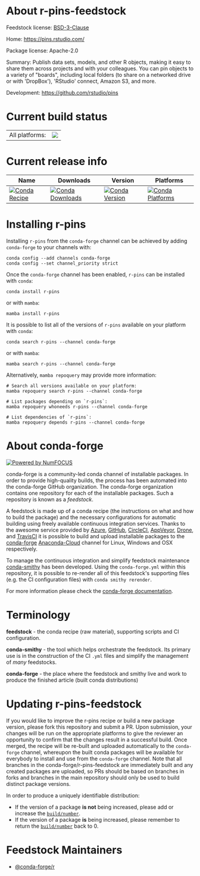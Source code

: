 About r-pins-feedstock
======================

Feedstock license: [BSD-3-Clause](https://github.com/conda-forge/r-pins-feedstock/blob/main/LICENSE.txt)

Home: https://pins.rstudio.com/

Package license: Apache-2.0

Summary: Publish data sets, models, and other R objects, making it easy to share them across projects and with your colleagues. You can pin objects to a variety of "boards", including local folders (to share on a networked drive or with 'DropBox'), 'RStudio' connect, Amazon S3, and more.

Development: https://github.com/rstudio/pins

Current build status
====================


<table><tr><td>All platforms:</td>
    <td>
      <a href="https://dev.azure.com/conda-forge/feedstock-builds/_build/latest?definitionId=15164&branchName=main">
        <img src="https://dev.azure.com/conda-forge/feedstock-builds/_apis/build/status/r-pins-feedstock?branchName=main">
      </a>
    </td>
  </tr>
</table>

Current release info
====================

| Name | Downloads | Version | Platforms |
| --- | --- | --- | --- |
| [![Conda Recipe](https://img.shields.io/badge/recipe-r--pins-green.svg)](https://anaconda.org/conda-forge/r-pins) | [![Conda Downloads](https://img.shields.io/conda/dn/conda-forge/r-pins.svg)](https://anaconda.org/conda-forge/r-pins) | [![Conda Version](https://img.shields.io/conda/vn/conda-forge/r-pins.svg)](https://anaconda.org/conda-forge/r-pins) | [![Conda Platforms](https://img.shields.io/conda/pn/conda-forge/r-pins.svg)](https://anaconda.org/conda-forge/r-pins) |

Installing r-pins
=================

Installing `r-pins` from the `conda-forge` channel can be achieved by adding `conda-forge` to your channels with:

```
conda config --add channels conda-forge
conda config --set channel_priority strict
```

Once the `conda-forge` channel has been enabled, `r-pins` can be installed with `conda`:

```
conda install r-pins
```

or with `mamba`:

```
mamba install r-pins
```

It is possible to list all of the versions of `r-pins` available on your platform with `conda`:

```
conda search r-pins --channel conda-forge
```

or with `mamba`:

```
mamba search r-pins --channel conda-forge
```

Alternatively, `mamba repoquery` may provide more information:

```
# Search all versions available on your platform:
mamba repoquery search r-pins --channel conda-forge

# List packages depending on `r-pins`:
mamba repoquery whoneeds r-pins --channel conda-forge

# List dependencies of `r-pins`:
mamba repoquery depends r-pins --channel conda-forge
```


About conda-forge
=================

[![Powered by
NumFOCUS](https://img.shields.io/badge/powered%20by-NumFOCUS-orange.svg?style=flat&colorA=E1523D&colorB=007D8A)](https://numfocus.org)

conda-forge is a community-led conda channel of installable packages.
In order to provide high-quality builds, the process has been automated into the
conda-forge GitHub organization. The conda-forge organization contains one repository
for each of the installable packages. Such a repository is known as a *feedstock*.

A feedstock is made up of a conda recipe (the instructions on what and how to build
the package) and the necessary configurations for automatic building using freely
available continuous integration services. Thanks to the awesome service provided by
[Azure](https://azure.microsoft.com/en-us/services/devops/), [GitHub](https://github.com/),
[CircleCI](https://circleci.com/), [AppVeyor](https://www.appveyor.com/),
[Drone](https://cloud.drone.io/welcome), and [TravisCI](https://travis-ci.com/)
it is possible to build and upload installable packages to the
[conda-forge](https://anaconda.org/conda-forge) [Anaconda-Cloud](https://anaconda.org/)
channel for Linux, Windows and OSX respectively.

To manage the continuous integration and simplify feedstock maintenance
[conda-smithy](https://github.com/conda-forge/conda-smithy) has been developed.
Using the ``conda-forge.yml`` within this repository, it is possible to re-render all of
this feedstock's supporting files (e.g. the CI configuration files) with ``conda smithy rerender``.

For more information please check the [conda-forge documentation](https://conda-forge.org/docs/).

Terminology
===========

**feedstock** - the conda recipe (raw material), supporting scripts and CI configuration.

**conda-smithy** - the tool which helps orchestrate the feedstock.
                   Its primary use is in the construction of the CI ``.yml`` files
                   and simplify the management of *many* feedstocks.

**conda-forge** - the place where the feedstock and smithy live and work to
                  produce the finished article (built conda distributions)


Updating r-pins-feedstock
=========================

If you would like to improve the r-pins recipe or build a new
package version, please fork this repository and submit a PR. Upon submission,
your changes will be run on the appropriate platforms to give the reviewer an
opportunity to confirm that the changes result in a successful build. Once
merged, the recipe will be re-built and uploaded automatically to the
`conda-forge` channel, whereupon the built conda packages will be available for
everybody to install and use from the `conda-forge` channel.
Note that all branches in the conda-forge/r-pins-feedstock are
immediately built and any created packages are uploaded, so PRs should be based
on branches in forks and branches in the main repository should only be used to
build distinct package versions.

In order to produce a uniquely identifiable distribution:
 * If the version of a package **is not** being increased, please add or increase
   the [``build/number``](https://docs.conda.io/projects/conda-build/en/latest/resources/define-metadata.html#build-number-and-string).
 * If the version of a package **is** being increased, please remember to return
   the [``build/number``](https://docs.conda.io/projects/conda-build/en/latest/resources/define-metadata.html#build-number-and-string)
   back to 0.

Feedstock Maintainers
=====================

* [@conda-forge/r](https://github.com/conda-forge/r/)

